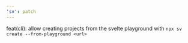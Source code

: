 ```yaml
---
'sv': patch
---
```


feat(cli): allow creating projects from the svelte playground with `npx sv create --from-playground <url>`
